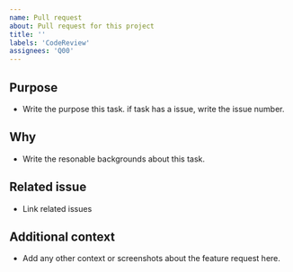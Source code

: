 ```yaml
---
name: Pull request
about: Pull request for this project
title: ''
labels: 'CodeReview'
assignees: 'Q00'
---
```


## Purpose

- Write the purpose this task. if task has a issue, write the issue number.

## Why

- Write the resonable backgrounds about this task.

## Related issue

- Link related issues

## Additional context

- Add any other context or screenshots about the feature request here.
